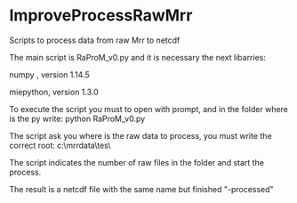 # ImproveProcessRawMrr
Scripts to process data from raw Mrr to netcdf

The main script is RaProM_v0.py and it is necessary the next libarries:

numpy , version 1.14.5

miepython, version 1.3.0

To execute the script you must to open with prompt, and in the folder where is the py write:
python RaProM_v0.py

The script ask you where is the raw data to process, you must write the correct root: c:\mrrdata\tes\

The script indicates the number of raw files in the folder and start the process.

The result is a netcdf file with the same name but finished "-processed"
